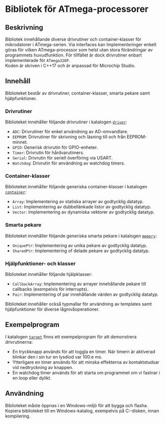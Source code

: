 # Bibliotek för ATmega-processorer

## Beskrivning
Bibliotek innehållande diverse drivrutiner och container-klasser för mikrodatorer i ATmega-serien.
Via interfaces kan Implementeringer enkelt göras för vilken ATmega-processor som helst utan stora
förändringar av programmets huvudfunktion. För tillfället är dock drivrutiner enbart implementerade för `ATmega328P`.  
Koden är skriven i C++17 och är anpassad för Microchip Studio.

## Innehåll
Biblioteket består av drivrutiner, container-klasser, smarta pekare samt hjälpfunktioner.

### Drivrutiner

Biblioteket innehåller följande drivrutiner i katalogen [`driver`](./libatmega/driver/):
* `ADC`: Drivrutiner för enkel användning av AD-omvandlare.
* `EEPROM`: Drivrutiner för skrivning och läsning till och från EEPROM-minnet. 
* `GPIO`: Generisk drivrutin för GPIO-enheter.
* `Timer`: Drivrutin för hårdvarutimers.
* `Serial`: Drivrutin för seriell överföring via USART.  
* `Watchdog`: Drivrutin för användning av watchdog timers.

### Container-klasser

Biblioteket innehåller följande generiska container-klasser i katalogen [`container`](./libatmega/container/):
* `Array`: Implementering av statiska arrayer av godtycklig datatyp. 
* `List`: Implementering av dubbellänkade listor av godtycklig datatyp. 
* `Vector`: Implementering av dynamiska vektorer av godtycklig datatyp.

### Smarta pekare

Biblioteket innehåller följande generiska smarta pekare i katalogen [`memory`](./libatmega/memory/):
* `UniquePtr`: Implementering av unika pekare av godtycklig datatyp.
* `SharedPtr`: Implementering of delade pekare av godtycklig datatyp.

### Hjälpfunktioner- och klasser

Biblioteket innehåller följande hjälpklasser:
* `CallbackArray`: Implementering av arrayer innehållande pekare till callbacks (exempelvis för interrupts).  
* `Pair`: Implementering of par innehållande värden av godtycklig datatyp.

Biblioteket innehåller också typmallar för användning av templates samt hjälpfunktioner för diverse lågnivåoperationer.

## Exempelprogram
I katalogen [`target`](./libatmega/target/) finns ett exempelprogram för att demonstrera drivrutinerna:
* En tryckknapp används för att toggla en timer. När timern är aktiverad blinkar den i sin tur en lysdiod var 100:e ms. 
* Ytterligare en timer används för att minska effekterna av kontaktstudsar vid nedtryckning av knappen. 
* En watchdog timer används för att starta om programmet om vi fastnar i en loop eller dylikt.

## Användning
Biblioteket måste öppnas i en Windows-miljö för att bygga och flasha.
Kopiera biblioteket till en Windows-katalog, exempelvis på C:-disken, innan kompilering.